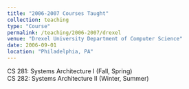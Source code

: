```yaml
---
title: "2006-2007 Courses Taught"
collection: teaching
type: "Course"
permalink: /teaching/2006-2007/drexel
venue: "Drexel University Department of Computer Science"
date: 2006-09-01
location: "Philadelphia, PA"
---
```


CS 281: Systems Architecture I (Fall, Spring)  
CS 282: Systems Architecture II (Winter, Summer)  